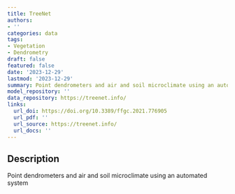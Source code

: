```yaml
---
title: TreeNet
authors:
- ''
categories: data
tags:
- Vegetation
- Dendrometry
draft: false
featured: false
date: '2023-12-29'
lastmod: '2023-12-29'
summary: Point dendrometers and air and soil microclimate using an automated system
model_repository: ''
data_repository: https://treenet.info/
links:
  url_doi: https://doi.org/10.3389/ffgc.2021.776905
  url_pdf: ''
  url_source: https://treenet.info/
  url_docs: ''
---
```


## Description

Point dendrometers and air and soil microclimate using an automated system

